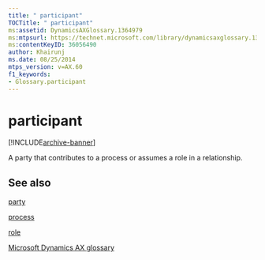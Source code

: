 ```yaml
---
title: " participant"
TOCTitle: " participant"
ms:assetid: DynamicsAXGlossary.1364979
ms:mtpsurl: https://technet.microsoft.com/library/dynamicsaxglossary.1364979(v=AX.60)
ms:contentKeyID: 36056490
author: Khairunj
ms.date: 08/25/2014
mtps_version: v=AX.60
f1_keywords:
- Glossary.participant
---
```


# participant


[!INCLUDE[archive-banner](includes/archive-banner.md)]

A party that contributes to a process or assumes a role in a relationship.

## See also

[party](https://technet.microsoft.com/library/hh208669\(v=ax.60\))

[process](process.md)

[role](role.md)

[Microsoft Dynamics AX glossary](glossary/microsoft-dynamics-ax-glossary.md)

  


